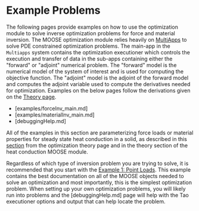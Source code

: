# Example Problems

The following pages provide examples on how to use the optimization module to solve inverse optimization problems for force and material inversion.  The MOOSE optimization module relies heavily on [MultiApps](MultiApps/index.md) to solve PDE constrained optimization problems.  The main-app in the `Multiapps` system contains the optimization executioner which controls the execution and transfer of data in the sub-apps containing either the "forward" or "adjoint" numerical problem. The "forward" model is the numerical model of the system of interest and is used for computing the objective function.  The "adjoint" model is the adjoint of the forward model and computes the adjoint variable used to compute the derivatives needed for optimization.  Examples on the below pages follow the derivations given on the [Theory page](theory/InvOptTheory.md).

- [examples/forceInv_main.md]
- [examples/materialInv_main.md]
- [debuggingHelp.md]

All of the examples in this section are parameterizing force loads or material properties for steady state
heat conduction in a solid, as described in this [section](theory/InvOptTheory.md#sec:adjoint) from the optimization theory page and in the theory section of the heat conduction MOOSE module.

Regardless of which type of inversion problem you are trying to solve, it is recommended that you start with the [Example 1: Point Loads](forceInv_pointLoads.md).  This example contains the best documentation on all of the MOOSE objects needed to solve an optimization and most importantly, this is the simplest optimization problem.  When setting up your own optimization problems, you will likely run into problems and the [debuggingHelp.md] page will help with the Tao executioner options and output that can help locate the problem.
